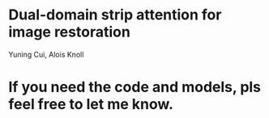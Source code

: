 # Dual-domain strip attention for image restoration
Yuning Cui, Alois Knoll


# If you need the code and models, pls feel free to let me know.
